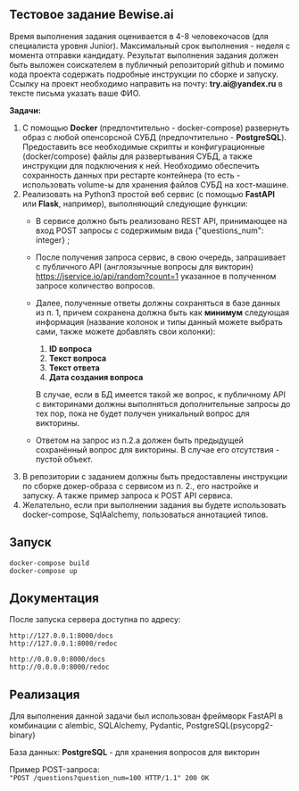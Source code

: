 ## Тестовое задание Bewise.ai

<p>Время выполнения задания оценивается в 4-8 человекочасов (для
специалиста уровня Junior).
Максимальный срок выполнения - неделя с момента отправки кандидату.
Результат выполнения задания должен быть выложен соискателем в
публичный репозиторий github и помимо кода проекта содержать
подробные инструкции по сборке и запуску. Ссылку на проект
необходимо направить на почту: <b>try.ai@yandex.ru</b> в тексте письма указать
ваше ФИО.</p>

**Задачи:**

1. С помощью **Docker** (предпочтительно - docker-compose) развернуть образ с
любой опенсорсной СУБД (предпочтительно - **PostgreSQL**). Предоставить все
необходимые скрипты и конфигурационные (docker/compose) файлы для
развертывания СУБД, а также инструкции для подключения к ней. Необходимо
обеспечить сохранность данных при рестарте контейнера (то есть -
использовать volume-ы для хранения файлов СУБД на хост-машине.
2. Реализовать на Python3 простой веб сервис (с помощью **FastAPI** или **Flask**,
   например), выполняющий следующие функции:<br>
   - В сервисе должно быть реализовано REST API, принимающее на вход
   POST запросы с содержимым вида {"questions_num": integer} ;
   - После получения запроса сервис, в свою очередь, запрашивает с
   публичного API (англоязычные вопросы для викторин)
   https://jservice.io/api/random?count=1 указанное в полученном запросе
   количество вопросов.
   - Далее, полученные ответы должны сохраняться в базе данных из п. 1,
   причем сохранена должна быть как **минимум** следующая информация
   (название колонок и типы данный можете выбрать сами, также можете
   добавлять свои колонки): 
     1. **ID вопроса**
     2. **Текст вопроса** 
     3. **Текст ответа**
     4. **Дата создания вопроса**

      В случае, если в БД имеется такой же 
      вопрос, к публичному API с викторинами должны выполняться
      дополнительные запросы до тех пор, пока не будет получен уникальный
      вопрос для викторины.
   - Ответом на запрос из п.2.a должен быть предыдущей сохранённый
   вопрос для викторины. В случае его отсутствия - пустой объект.
4. В репозитории с заданием должны быть предоставлены инструкции по
сборке докер-образа с сервисом из п. 2., его настройке и запуску. А также
пример запроса к POST API сервиса.
5. Желательно, если при выполнении задания вы будете использовать
docker-compose, SqlAalchemy, пользоваться аннотацией типов.

## Запуск
```
docker-compose build
docker-compose up
```

## Документация
После запуска сервера доступна по адресу:  
```
http://127.0.0.1:8000/docs
http://127.0.0.1:8000/redoc

http://0.0.0.0:8000/docs
http://0.0.0.0:8000/redoc
```

## Реализация

Для выполнения данной задачи был использован фреймворк FastAPI в комбинации с 
alembic, SQLAlchemy, Pydantic, PostgreSQL(psycopg2-binary)
<P>База данных: <b>PostgreSQL</b> - для хранения вопросов для викторин</p>


Пример POST-запроса:
<br>
`"POST /questions?question_num=100 HTTP/1.1" 200 OK`
